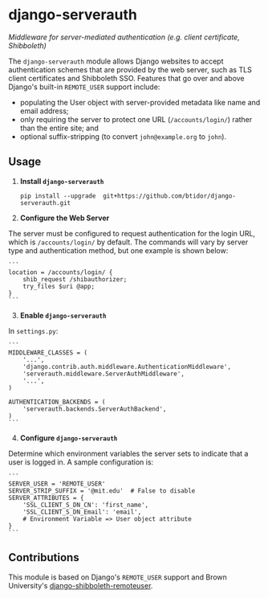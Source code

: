 # django-serverauth
_Middleware for server-mediated authentication (e.g. client certificate, Shibboleth)_

The `django-serverauth` module allows Django websites to accept authentication schemes that are provided by the web server, such as TLS client certificates and Shibboleth SSO. Features that go over and above Django's built-in `REMOTE_USER` support include:

  * populating the User object with server-provided metadata like name and email address;
  * only requiring the server to protect one URL (`/accounts/login/`) rather than the entire site; and
  * optional suffix-stripping (to convert `john@example.org` to `john`).

## Usage
1. **Install `django-serverauth`**

    ```
    pip install --upgrade  git+https://github.com/btidor/django-serverauth.git
    ```

2. **Configure the Web Server**

  The server must be configured to request authentication for the login URL, which is `/accounts/login/` by default. The commands will vary by server type and authentication method, but one example is shown below:

    ```
    location = /accounts/login/ {
        shib_request /shibauthorizer;
        try_files $uri @app;
    }
    ```

3. **Enable `django-serverauth`**

  In `settings.py`:

    ```
    MIDDLEWARE_CLASSES = (
        '...',
        'django.contrib.auth.middleware.AuthenticationMiddleware',
        'serverauth.middleware.ServerAuthMiddleware',
        '...',
    )

    AUTHENTICATION_BACKENDS = (
        'serverauth.backends.ServerAuthBackend',
    )
    ```

4. **Configure `django-serverauth`**

  Determine which environment variables the server sets to indicate that a user is logged in. A sample configuration is:

    ```
    SERVER_USER = 'REMOTE_USER'
    SERVER_STRIP_SUFFIX = '@mit.edu'  # False to disable
    SERVER_ATTRIBUTES = {
        'SSL_CLIENT_S_DN_CN': 'first_name',
        'SSL_CLIENT_S_DN_Email': 'email',
        # Environment Variable => User object attribute
    }
    ```

## Contributions
This module is based on Django's `REMOTE_USER` support and Brown University's [django-shibboleth-remoteuser](https://github.com/Brown-University-Library/django-shibboleth-remoteuser).
